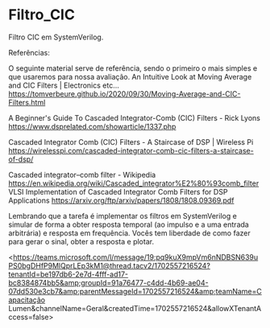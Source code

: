 # Filtro_CIC
Filtro CIC em SystemVerilog.


Referências:

O seguinte material serve de referência, sendo o primeiro o mais simples e que usaremos para nossa avaliação.
An Intuitive Look at Moving Average and CIC Filters | Electronics etc…
https://tomverbeure.github.io/2020/09/30/Moving-Average-and-CIC-Filters.html

A Beginner's Guide To Cascaded Integrator-Comb (CIC) Filters - Rick Lyons
https://www.dsprelated.com/showarticle/1337.php

Cascaded Integrator Comb (CIC) Filters - A Staircase of DSP | Wireless Pi
https://wirelesspi.com/cascaded-integrator-comb-cic-filters-a-staircase-of-dsp/

Cascaded integrator–comb filter - Wikipedia
https://en.wikipedia.org/wiki/Cascaded_integrator%E2%80%93comb_filter
VLSI Implementation of Cascaded Integrator Comb Filters for DSP Applications
https://arxiv.org/ftp/arxiv/papers/1808/1808.09369.pdf
 
Lembrando que a tarefa é implementar os filtros em SystemVerilog e simular de forma a obter resposta temporal (ao impulso e a uma entrada arbitrária) e resposta em frequência. 
Vocês tem liberdade de como fazer para gerar o sinal, obter a resposta e plotar.

<https://teams.microsoft.com/l/message/19:pq9kuX9mpVm6nNDBSN639uPS0bgDHfP9MlQprLEp3kM1@thread.tacv2/1702557216524?tenantId=be197db6-2e7d-4fff-ad17-bc8384874bb5&amp;groupId=91a76477-c4dd-4b69-ae04-07dd530e3cb7&amp;parentMessageId=1702557216524&amp;teamName=Capacitação Lumen&amp;channelName=Geral&amp;createdTime=1702557216524&amp;allowXTenantAccess=false>
